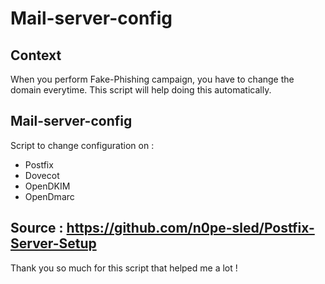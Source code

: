 # Mail-server-config
## Context
When you perform Fake-Phishing campaign, you have to change the domain everytime. 
This script will help doing this automatically.

## Mail-server-config
Script to change configuration on : 
- Postfix
- Dovecot 
- OpenDKIM
- OpenDmarc


## Source : https://github.com/n0pe-sled/Postfix-Server-Setup
Thank you so much for this script that helped me a lot !
